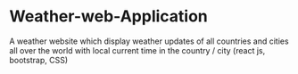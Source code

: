 # Weather-web-Application
A weather website which display weather updates of all countries and cities all over the world with local current time in the country / city (react js, bootstrap, CSS)
